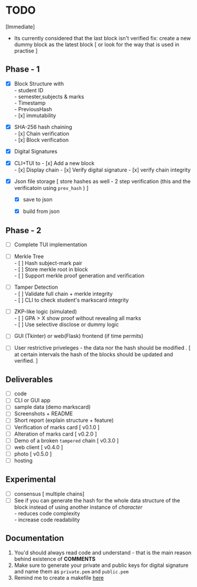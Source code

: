 # TODO 

[Immediate]
- Its currently considered that the last block isn't verified 
fix: create a new dummy block as the latest block [ or look for the way that is used in practise ]

## Phase - 1 
- [x] Block Structure with   
      - student ID   
      - semester,subjects & marks  
      - Timestamp  
      - PreviousHash  
      - [x] immutability

- [x] SHA-256 hash chaining   
      - [x] Chain verification   
      - [x] Block verification  

- [x] Digital Signatures

- [x] CLI+TUI to
      - [x] Add a new block   
      - [x] Display chain
      - [x] Verify digital signature
      - [x] verify chain integrity  

- [x] Json file storage  [ store hashes as well - 2 step verification (this and the verificatoin using ```prev_hash``` ) ]  
     - [x] save to json
     - [x] build from json


## Phase - 2 

- [ ] Complete TUI implementation

- [ ] Merkle Tree  
      - [ ] Hash subject-mark pair  
      - [ ] Store merkle root in block   
      - [ ] Support merkle proof generation and verification   
      
- [ ] Tamper Detection   
      - [ ] Validate full chain + merkle integrity  
      - [ ] CLI to check student's markscard integrity  

- [ ] ZKP-like logic (simulated)  
      - [ ] GPA > X show proof without revealing all marks   
      - [ ] Use selective disclose or dummy logic   

- [ ] GUI (Tkinter) or web(Flask) frontend (if time permits)   

- [ ] User restrictive priveleges - the data nor the hash should be modified . [ at certain intervals the hash of the blocks should be updated and verified. ]  


## Deliverables 

- [ ] code 
- [ ] CLI or GUI app  
- [ ] sample data (demo markscard)  
- [ ] Screenshots + README  
- [ ] Short report (explain structure + feature)  
- [ ] Verification of marks card [ v0.1.0 ]
- [ ] Alteration of marks card   [ v0.2.0 ]
- [ ] Demo of a broken `tampered` chain [ v0.3.0 ]
- [ ] web client                 [ v0.4.0 ]
- [ ] photo                      [ v0.5.0 ]
- [ ] hosting 

## Experimental 

- [ ] consensus  [ multiple chains]  
- [ ] See if you can generate the hash for the whole data structure of the block instead of using another instance of *character*  
      - reduces code complexity    
      - increase code readability  

## Documentation
1. You'd should always read code and understand - that is the main reason behind existence of **COMMENTS**
2. Make sure to generate your private and public keys for digital signature and name them as ```private.pem``` and ```public.pem```
3. Remind me to create a makefile [here](instagram.com/ksurajsingh_13)
